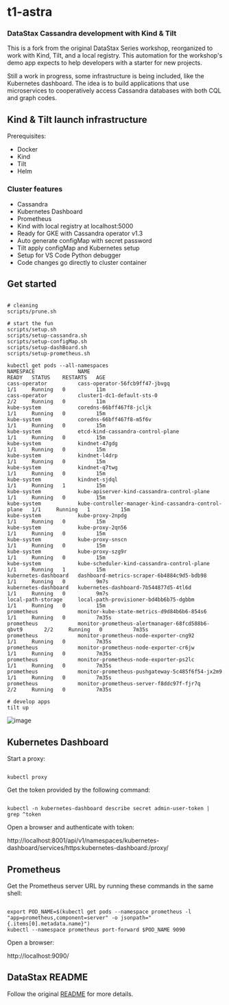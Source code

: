 # t1-astra

### DataStax Cassandra development with Kind & Tilt

This is a fork from the original DataStax Series workshop, reorganized to work with Kind, Tilt, and a local registry. This automation for the workshop's demo app expects to help developers with a starter for new projects.

Still a work in progress, some infrastructure is being included, like the Kubernetes dashboard. The idea is to build applications that use microservices to cooperatively access Cassandra databases with both CQL and graph codes.

## Kind & Tilt launch infrastructure

Prerequisites:
- Docker
- Kind
- Tilt
- Helm

### Cluster features

- Cassandra
- Kubernetes Dashboard
- Prometheus
- Kind with local registry at localhost:5000
- Ready for GKE with Cassandra operator v1.3
- Auto generate configMap with secret password
- Tilt apply configMap and Kubernetes setup
- Setup for VS Code Python debugger
- Code changes go directly to cluster container

## Get started

```console

# cleaning
scripts/prune.sh

# start the fun
scripts/setup.sh
scripts/setup-cassandra.sh
scripts/setup-configMap.sh
scripts/setup-dashBoard.sh
scripts/setup-prometheus.sh

kubectl get pods --all-namespaces
NAMESPACE              NAME                                                   READY   STATUS    RESTARTS   AGE
cass-operator          cass-operator-56fcb9ff47-jbvgq                         1/1     Running   0          11m
cass-operator          cluster1-dc1-default-sts-0                             2/2     Running   0          11m
kube-system            coredns-66bff467f8-jcljk                               1/1     Running   0          15m
kube-system            coredns-66bff467f8-m5f6v                               1/1     Running   0          15m
kube-system            etcd-kind-cassandra-control-plane                      1/1     Running   0          15m
kube-system            kindnet-47gdg                                          1/1     Running   0          15m
kube-system            kindnet-l4drp                                          1/1     Running   0          15m
kube-system            kindnet-q7twg                                          1/1     Running   0          15m
kube-system            kindnet-sjdql                                          1/1     Running   1          15m
kube-system            kube-apiserver-kind-cassandra-control-plane            1/1     Running   0          15m
kube-system            kube-controller-manager-kind-cassandra-control-plane   1/1     Running   1          15m
kube-system            kube-proxy-2npdg                                       1/1     Running   0          15m
kube-system            kube-proxy-2qn56                                       1/1     Running   0          15m
kube-system            kube-proxy-snscn                                       1/1     Running   0          15m
kube-system            kube-proxy-szg9r                                       1/1     Running   0          15m
kube-system            kube-scheduler-kind-cassandra-control-plane            1/1     Running   1          15m
kubernetes-dashboard   dashboard-metrics-scraper-6b4884c9d5-bdb98             1/1     Running   0          9m7s
kubernetes-dashboard   kubernetes-dashboard-7b544877d5-4tl6d                  1/1     Running   0          9m7s
local-path-storage     local-path-provisioner-bd4bb6b75-dgbbm                 1/1     Running   0          15m
prometheus             monitor-kube-state-metrics-d9d84b6b6-854s6             1/1     Running   0          7m35s
prometheus             monitor-prometheus-alertmanager-68fcd588b6-qbvt9       2/2     Running   0          7m35s
prometheus             monitor-prometheus-node-exporter-cng92                 1/1     Running   0          7m35s
prometheus             monitor-prometheus-node-exporter-cr6jw                 1/1     Running   0          7m35s
prometheus             monitor-prometheus-node-exporter-ps2lc                 1/1     Running   0          7m35s
prometheus             monitor-prometheus-pushgateway-5c485f6f54-jx2m9        1/1     Running   0          7m35s
prometheus             monitor-prometheus-server-f8ddc97f-fjr7q               2/2     Running   0          7m35s

# develop apps
tilt up

```

![image](https://user-images.githubusercontent.com/86032/90684134-0fd9c080-e23e-11ea-88f6-5a886a2e7e8c.png)

## Kubernetes Dashboard

Start a proxy:

```console

kubectl proxy

```

Get the token provided by the following command:

```console

kubectl -n kubernetes-dashboard describe secret admin-user-token | grep ^token

```

Open a browser and authenticate with token:

http://localhost:8001/api/v1/namespaces/kubernetes-dashboard/services/https:kubernetes-dashboard:/proxy/


## Prometheus

Get the Prometheus server URL by running these commands in the same shell:

```console

export POD_NAME=$(kubectl get pods --namespace prometheus -l "app=prometheus,component=server" -o jsonpath="{.items[0].metadata.name}")
kubectl --namespace prometheus port-forward $POD_NAME 9090

```

Open a browser:

http://localhost:9090/


## DataStax README

Follow the original [README](DataStax_README.md) for more details.